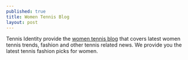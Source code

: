 ```yaml
---
published: true
title: Women Tennis Blog
layout: post
---
```

Tennis Identity provide the <a href="http://www.tennisidentity.com/">women tennis blog</a> that covers latest women tennis trends, fashion and other tennis related news. We provide you the latest tennis fashion picks for women.